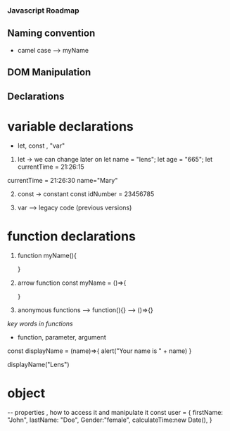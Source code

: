 ### Javascript Roadmap

## Naming convention

- camel case --> myName

## DOM Manipulation

## Declarations

# variable declarations

- let, const , "var"

1. let
   -> we can change later on
   let name = "lens";
   let age = "665";
   let currentTime = 21:26:15

currentTime = 21:26:30
name="Mary"

2. const
   -> constant
   const idNumber = 23456785

3. var
   --> legacy code (previous versions)

# function declarations

1. function myName(){
   <!-- Do something -->

   }

2. arrow function
   const myName = ()=>{
   <!-- Do something -->

   }

3. anonymous functions
   --> function(){}
   --> ()=>{}

_key words in functions_

- function, parameter, argument

 <!-- const displayAName = (parameter)=>{
    display parameter
 } -->

const displayName = (name)=>{
alert("Your name is " + name)
}

 <!-- a function must be called, uncontrolled func leads to breaking of your code -->

displayName("Lens")

# object

-- properties , how to access it and manipulate it
const user = {
firstName: "John",
lastName: "Doe",
Gender:"female",
calculateTime:new Date(),
}
